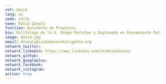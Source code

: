 ```yaml
---
ref: david
lang: es
sede: chile
name: David Zavala
function: Asistente de Proyectos
bio: Politólogo de la U. Diego Portales y Diplomado en Pensamiento Político Contemporáneo por el Instituto de Filosofía de la misma universidad.
image: david.jpg
email: dzavala@ciudadanointeligente.org
network_twitter: 
network_linkedin: https://www.linkedin.com/in/dzsanhueza/
network_github: 
network_googleplus:
network_facebook:
network_instagram:
active: true
---
```

